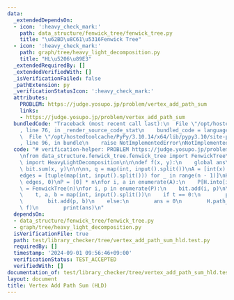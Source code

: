 ```yaml
---
data:
  _extendedDependsOn:
  - icon: ':heavy_check_mark:'
    path: data_structure/fenwick_tree/fenwick_tree.py
    title: "\u62BD\u8C61\u5316Fenwick Tree"
  - icon: ':heavy_check_mark:'
    path: graph/tree/heavy_light_decomposition.py
    title: "HL\u5206\u89E3"
  _extendedRequiredBy: []
  _extendedVerifiedWith: []
  _isVerificationFailed: false
  _pathExtension: py
  _verificationStatusIcon: ':heavy_check_mark:'
  attributes:
    PROBLEM: https://judge.yosupo.jp/problem/vertex_add_path_sum
    links:
    - https://judge.yosupo.jp/problem/vertex_add_path_sum
  bundledCode: "Traceback (most recent call last):\n  File \"/opt/hostedtoolcache/PyPy/3.10.14/x64/lib/pypy3.10/site-packages/onlinejudge_verify/documentation/build.py\"\
    , line 76, in _render_source_code_stat\n    bundled_code = language.bundle(\n\
    \  File \"/opt/hostedtoolcache/PyPy/3.10.14/x64/lib/pypy3.10/site-packages/onlinejudge_verify/languages/python.py\"\
    , line 96, in bundle\n    raise NotImplementedError\nNotImplementedError\n"
  code: "# verification-helper: PROBLEM https://judge.yosupo.jp/problem/vertex_add_path_sum\n\
    \nfrom data_structure.fenwick_tree.fenwick_tree import FenwickTree\nfrom graph.tree.heavy_light_decomposition\
    \ import HeavyLightDecomposition\n\n\ndef f(x, y):\n    global ans\n    ans +=\
    \ bit.sum(x, y)\n\n\nn, q = map(int, input().split())\nA = [int(x) for x in input().split()]\n\
    edges = [tuple(map(int, input().split())) for _ in range(n - 1)]\nH = HeavyLightDecomposition(n,\
    \ edges, 0)\nP = [0] * n\nfor i, a in enumerate(A):\n    P[H.into[i]] = a\nbit\
    \ = FenwickTree(n)\nfor i, p in enumerate(P):\n    bit.add(i, p)\n\nfor _ in range(q):\n\
    \    t, a, b = map(int, input().split())\n    if t == 0:\n        p = H.into[a]\n\
    \        bit.add(p, b)\n    else:\n        ans = 0\n        H.path_query(a, b,\
    \ f)\n        print(ans)\n"
  dependsOn:
  - data_structure/fenwick_tree/fenwick_tree.py
  - graph/tree/heavy_light_decomposition.py
  isVerificationFile: true
  path: test/library_checker/tree/vertex_add_path_sum_hld.test.py
  requiredBy: []
  timestamp: '2024-09-01 09:56:46+09:00'
  verificationStatus: TEST_ACCEPTED
  verifiedWith: []
documentation_of: test/library_checker/tree/vertex_add_path_sum_hld.test.py
layout: document
title: Vertex Add Path Sum (HLD)
---
```

